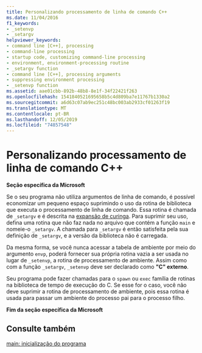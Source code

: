 ```yaml
---
title: Personalizando processamento de linha de comando C++
ms.date: 11/04/2016
f1_keywords:
- _setenvp
- _setargv
helpviewer_keywords:
- command line [C++], processing
- command-line processing
- startup code, customizing command-line processing
- environment, environment-processing routine
- _setargv function
- command line [C++], processing arguments
- suppressing environment processing
- _setenvp function
ms.assetid: aae01cbb-892b-48b8-8e1f-34f22421f263
ms.openlocfilehash: 1541840521695658b5c4d809ba7e11767b1330a2
ms.sourcegitcommit: a6d63c07ab9ec251c48bc003ab2933cf01263f19
ms.translationtype: MT
ms.contentlocale: pt-BR
ms.lasthandoff: 12/05/2019
ms.locfileid: "74857548"
---
```

# <a name="customizing-c-command-line-processing"></a>Personalizando processamento de linha de comando C++

**Seção específica da Microsoft**

Se o seu programa não utiliza argumentos de linha de comando, é possível economizar um pequeno espaço suprimindo o uso da rotina de biblioteca que executa o processamento de linha de comando. Essa rotina é chamada de `_setargv` e é descrita na [expansão de curinga](../cpp/wildcard-expansion.md). Para suprimir seu uso, defina uma rotina que não faz nada no arquivo que contém a função `main` e nomeie-o `_setargv`. A chamada para `_setargv` é então satisfeita pela sua definição de `_setargv`, e a versão da biblioteca não é carregada.

Da mesma forma, se você nunca acessar a tabela de ambiente por meio do argumento `envp`, poderá fornecer sua própria rotina vazia a ser usada no lugar de `_setenvp`, a rotina de processamento de ambiente. Assim como com a função `_setargv`, `_setenvp` deve ser declarado como **"C" externo**.

Seu programa pode fazer chamadas para o `spawn` ou `exec` família de rotinas na biblioteca de tempo de execução do C. Se esse for o caso, você não deve suprimir a rotina de processamento de ambiente, pois essa rotina é usada para passar um ambiente do processo pai para o processo filho.

**Fim da seção específica da Microsoft**

## <a name="see-also"></a>Consulte também

[main: inicialização do programa](../cpp/main-program-startup.md)